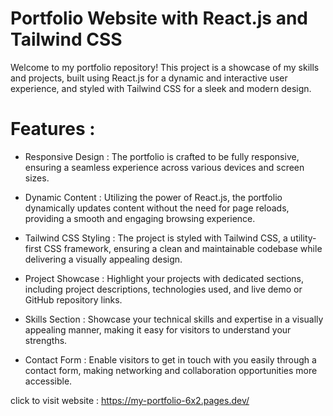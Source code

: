 # Portfolio Website with React.js and Tailwind CSS
Welcome to my portfolio repository! This project is a showcase of my skills and projects, built using React.js for a dynamic and interactive user experience, and styled with Tailwind CSS for a sleek and modern design.

# Features :
- Responsive Design : The portfolio is crafted to be fully responsive, ensuring a seamless experience across various devices and screen sizes.

- Dynamic Content : Utilizing the power of React.js, the portfolio dynamically updates content without the need for page reloads, providing a smooth and engaging browsing experience.

- Tailwind CSS Styling : The project is styled with Tailwind CSS, a utility-first CSS framework, ensuring a clean and maintainable codebase while delivering a visually appealing design.

- Project Showcase : Highlight your projects with dedicated sections, including project descriptions, technologies used, and live demo or GitHub repository links.

- Skills Section : Showcase your technical skills and expertise in a visually appealing manner, making it easy for visitors to understand your strengths.

- Contact Form  : Enable visitors to get in touch with you easily through a contact form, making networking and collaboration opportunities more accessible.

click to visit website :  https://my-portfolio-6x2.pages.dev/
